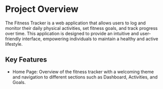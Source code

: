 # Project Overview

The Fitness Tracker is a web application that allows users to log and monitor their daily physical activities, set fitness goals, and track progress over time. This application is designed to provide an intuitive and user-friendly interface, empowering individuals to maintain a healthy and active lifestyle.

## Key Features

* Home Page: Overview of the fitness tracker with a welcoming theme and navigation to different sections such as Dashboard, Activities, and Goals.

